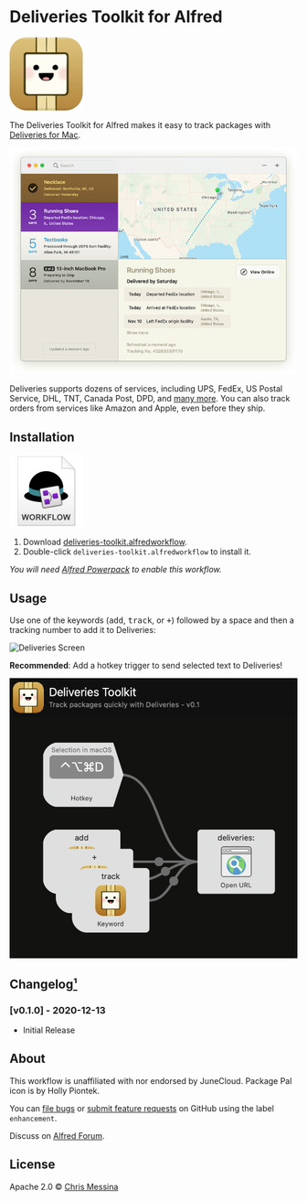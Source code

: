 # Deliveries Toolkit for Alfred

<img src="./assets/icon-deliveries.png" alt="Deliveries icon" width="128" height="128">

The Deliveries Toolkit for Alfred makes it easy to track packages with [Deliveries for Mac](https://deliveries.app/).

![Deliveries Screen](./assets/deliveries-screen-en@2x.png)

Deliveries supports dozens of services, including UPS, FedEx, US Postal Service, DHL, TNT, Canada Post, DPD, and [many more](https://junecloud.com/software/iphone/deliveries.html#services). You can also track orders from services like Amazon and Apple, even before they ship.

## Installation
<a href="https://github.com/chrismessina/alfred-deliveries-toolkit/releases/latest/download/deliveries-toolkit.alfredworkflow"><img src="./assets/icon-workflow.png" alt="Workflow File Icon" width="128" height="128"></a>

1. Download [deliveries-toolkit.alfredworkflow](https://github.com/chrismessina/alfred-deliveries-toolkit/releases/latest/download/deliveries-toolkit.alfredworkflow).
2. Double-click `deliveries-toolkit.alfredworkflow` to install it.

_You will need [Alfred Powerpack](https://www.alfredapp.com/powerpack/) to enable this workflow._

## Usage

Use one of the keywords (<kbd>add</kbd>, <kbd>track</kbd>, or <kbd>+</kbd>) followed by a space and then a tracking number to add it to Deliveries:

![Deliveries Screen](./assets/deliveries-preview.gif)

**Recommended**: Add a hotkey trigger to send selected text to Deliveries!

<img src="./assets/deliveries-workflow.png" alt="Deliveries Workflow">

## Changelog[¹](https://keepachangelog.com/)

### [v0.1.0] - 2020-12-13
- Initial Release

## About
This workflow is unaffiliated with nor endorsed by JuneCloud. Package Pal icon is by Holly Piontek.

You can [file bugs](https://github.com/chrismessina/alfred-deliveries-toolkit/issues/new) or [submit feature requests](https://github.com/chrismessina/alfred-deliveries-toolkit/issues/new) on GitHub using the label `enhancement`.

Discuss on <a href="https://www.alfredforum.com/">Alfred Forum</a>.

## License

Apache 2.0 © [Chris Messina](https://github.com/chrismessina)
